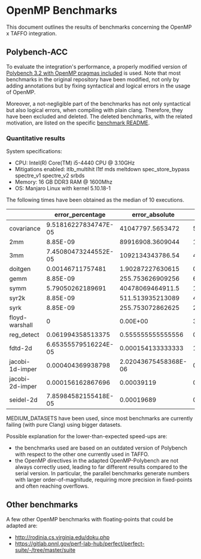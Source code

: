 # OpenMP Benchmarks
This document outlines the results of benchmarks concerning the OpenMP x TAFFO integration.

## Polybench-ACC
To evaluate the integration's performance, a properly modified version of [Polybench 3.2 with OpenMP pragmas included](https://github.com/cavazos-lab/PolyBench-ACC/tree/master/OpenMP) is used. 
Note that most benchmarks in the original repository have been modified, not only by adding annotations but by fixing syntactical and logical errors in the usage of OpenMP.

Moreover, a not-negligible part of the benchmarks has not only syntactical but also logical errors, when compiling with plain clang. Therefore, they have been excluded and deleted.
The deleted benchmarks, with the related motivation, are listed on the specific [benchmark README](https://github.com/HEAPLab/TAFFO-test/blob/openmp/polybench-c-openmp/README.md).

### Quantitative results
System specifications:
- CPU: Intel(R) Core(TM) i5-4440 CPU @ 3.10GHz
- Mitigations enabled: itlb_multihit l1tf mds meltdown spec_store_bypass spectre_v1 spectre_v2 srbds
- Memory: 16 GB DDR3 RAM @ 1600Mhz
- OS: Manjaro Linux with kernel 5.10.18-1

The following times have been obtained as the median of 10 executions.

|                 | error_percentage     | error_absolute       | fixed_time | floating_time | speedup           |
|-----------------|----------------------|----------------------|------------|---------------|-------------------|
| covariance      | 9.51816227834747E-05 | 41047797.5653472     | 5.396324   | 5.4954205     | 1.01836370462559  |
| 2mm             | 8.85E-09             | 89916908.3609044     | 12.2622075 | 17.5256945    | 1.42924465272668  |
| 3mm             | 7.45080473244552E-05 | 1092134343786.54     | 4.1437205  | 4.9877275     | 1.20368338067203  |
| doitgen         | 0.00146711757481     | 1.90287227630615     | 0.6280955  | 0.758921      | 1.20828918532293  |
| gemm            | 8.85E-09             | 255.753626909256     | 6.622233   | 9.1119535     | 1.37596389314601  |
| symm            | 5.79050262189691     | 40478069464911.5     | 10.609001  | 12.363222     | 1.16535213824563  |
| syr2k           | 8.85E-09             | 511.513935213089     | 4.4426915  | 6.0616655     | 1.36441287899464  |
| syrk            | 8.85E-09             | 255.753072862625     | 2.1982825  | 3.028159      | 1.37751130712272  |
| floyd-warshall  | 0                    | 0.00E+00             | 35.0197655 | 34.0332085    | 0.971828566356334 |
| reg_detect      | 0.061994358513375    | 0.555555555555556    | 0.0617945  | 0.0627135     | 1.01487187371044  |
| fdtd-2d         | 6.65355579516224E-05 | 0.000154133333333    | 1.8677     | 1.722786      | 0.922410451357284 |
| jacobi-1d-imper | 0.000404369938798    | 2.02043675458368E-06 | 0.0022675  | 0.001722      | 0.759426681367144 |
| jacobi-2d-imper | 0.000156162867696    | 0.00039119           | 0.101391   | 0.091854      | 0.905938396899133 |
| seidel-2d       | 7.85984582155418E-05 | 0.00019689           | 0.3680305  | 0.313082      | 0.850695798310194 |


MEDIUM_DATASETS have been used, since most benchmarks are currently failing (with pure Clang) using bigger datasets.

Possible explanation for the lower-than-expected speed-ups are:
- the benchmarks used are based on an outdated version of Polybench with respect to the other one currently used in TAFFO.
- the OpenMP directives in the adapted OpenMP-Polybench are not always correctly used, leading to far different results compared to the serial version.
 In particular, the parallel benchmarks generate numbers with larger order-of-magnitude, requiring more precision in fixed-points and often reaching overflows.

## Other benchmarks
A few other OpenMP benchmarks with floating-points that could be adapted are:
- http://rodinia.cs.virginia.edu/doku.php
- https://gitlab.pnnl.gov/perf-lab-hub/perfect/perfect-suite/-/tree/master/suite
